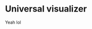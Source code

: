 # Universal visualizer

<!--{{{
  "title" : "Universal visualizer",
  "date" : "2016-08-29T03:04:21.983Z",
  "byline": "93 bilion lightyears, nearly 14 billion years, someone has to do something"
}}}-->

Yeah lol